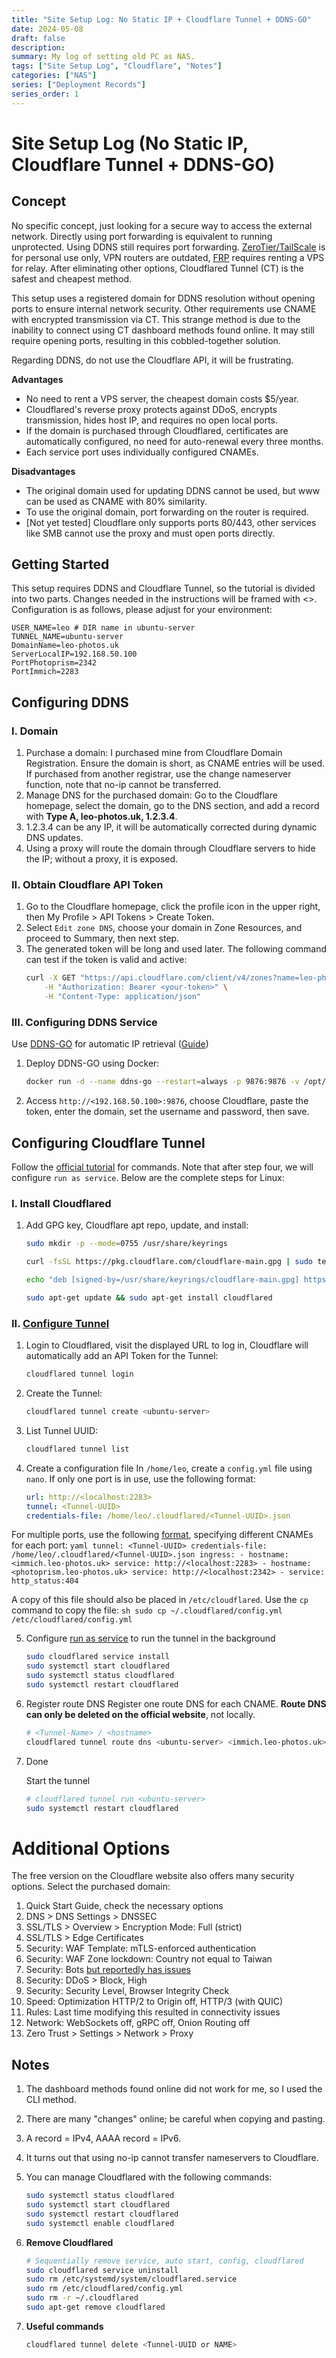 ```yaml
---
title: "Site Setup Log: No Static IP + Cloudflare Tunnel + DDNS-GO"
date: 2024-05-08
draft: false
description: 
summary: My log of setting old PC as NAS.
tags: ["Site Setup Log", "Cloudflare", "Notes"]
categories: ["NAS"]
series: ["Deployment Records"]
series_order: 1
---
```


# Site Setup Log (No Static IP, Cloudflare Tunnel + DDNS-GO)

## Concept

No specific concept, just looking for a secure way to access the external network. Directly using port forwarding is equivalent to running unprotected. Using DDNS still requires port forwarding. [ZeroTier/TailScale](https://www.youtube.com/watch?v=_Qrd7oJMp6w) is for personal use only, VPN routers are outdated, [FRP](https://www.youtube.com/watch?v=ZfeZNbqIWTo) requires renting a VPS for relay. After eliminating other options, Cloudflared Tunnel (CT) is the safest and cheapest method.

This setup uses a registered domain for DDNS resolution without opening ports to ensure internal network security. Other requirements use CNAME with encrypted transmission via CT. This strange method is due to the inability to connect using CT dashboard methods found online. It may still require opening ports, resulting in this cobbled-together solution.

Regarding DDNS, do not use the Cloudflare API, it will be frustrating.

**Advantages**

- No need to rent a VPS server, the cheapest domain costs $5/year.
- Cloudflared's reverse proxy protects against DDoS, encrypts transmission, hides host IP, and requires no open local ports.
- If the domain is purchased through Cloudflared, certificates are automatically configured, no need for auto-renewal every three months.
- Each service port uses individually configured CNAMEs.

**Disadvantages**

- The original domain used for updating DDNS cannot be used, but www can be used as CNAME with 80% similarity.
- To use the original domain, port forwarding on the router is required.
- [Not yet tested] Cloudflare only supports ports 80/443, other services like SMB cannot use the proxy and must open ports directly.

## Getting Started

This setup requires DDNS and Cloudflare Tunnel, so the tutorial is divided into two parts. Changes needed in the instructions will be framed with <>. Configuration is as follows, please adjust for your environment:

```
USER_NAME=leo # DIR name in ubuntu-server
TUNNEL_NAME=ubuntu-server
DomainName=leo-photos.uk
ServerLocalIP=192.168.50.100
PortPhotoprism=2342
PortImmich=2283
```



## Configuring DDNS

### I. Domain

1. Purchase a domain: I purchased mine from Cloudflare Domain Registration. Ensure the domain is short, as CNAME entries will be used. If purchased from another registrar, use the change nameserver function, note that no-ip cannot be transferred.
2. Manage DNS for the purchased domain: Go to the Cloudflare homepage, select the domain, go to the DNS section, and add a record with **Type A, leo-photos.uk, 1.2.3.4**.
3. 1.2.3.4 can be any IP, it will be automatically corrected during dynamic DNS updates.
4. Using a proxy will route the domain through Cloudflare servers to hide the IP; without a proxy, it is exposed.

### II. Obtain Cloudflare API Token

1. Go to the Cloudflare homepage, click the profile icon in the upper right, then My Profile > API Tokens > Create Token.
2. Select `Edit zone DNS`, choose your domain in Zone Resources, and proceed to Summary, then next step.
3. The generated token will be long and used later. The following command can test if the token is valid and active:
	```sh
	curl -X GET "https://api.cloudflare.com/client/v4/zones?name=leo-photos.uk" \
		-H "Authorization: Bearer <your-token>" \
		-H "Content-Type: application/json"
	```

### III. Configuring DDNS Service

Use [DDNS-GO](https://github.com/jeessy2/ddns-go) for automatic IP retrieval ([Guide](https://zhuanlan.zhihu.com/p/670026839))

1. Deploy DDNS-GO using Docker:
	```sh
	docker run -d --name ddns-go --restart=always -p 9876:9876 -v /opt/ddns-go:/root jeessy/ddns-go
	```
2. Access `http://<192.168.50.100>:9876`, choose Cloudflare, paste the token, enter the domain, set the username and password, then save.

## Configuring Cloudflare Tunnel

Follow the [official tutorial](https://developers.cloudflare.com/cloudflare-one/connections/connect-networks/get-started/create-local-tunnel/#5-start-routing-traffic) for commands. Note that after step four, we will configure `run as service`. Below are the complete steps for Linux:

### I. Install Cloudflared

1. Add GPG key, Cloudflare apt repo, update, and install:
	```sh
	sudo mkdir -p --mode=0755 /usr/share/keyrings
	
	curl -fsSL https://pkg.cloudflare.com/cloudflare-main.gpg | sudo tee /usr/share/keyrings/cloudflare-main.gpg >/dev/null
	
	echo "deb [signed-by=/usr/share/keyrings/cloudflare-main.gpg] https://pkg.cloudflare.com/cloudflared $(lsb_release -cs) main" | sudo tee /etc/apt/sources.list.d/cloudflared.list
	
	sudo apt-get update && sudo apt-get install cloudflared
	```

### II. [Configure Tunnel](https://developers.cloudflare.com/cloudflare-one/connections/connect-networks/get-started/create-local-tunnel)

1. Login to Cloudflared, visit the displayed URL to log in, Cloudflare will automatically add an API Token for the Tunnel:
    ```sh
    cloudflared tunnel login
    ```

2. Create the Tunnel:
    ```sh
    cloudflared tunnel create <ubuntu-server>
    ```

3. List Tunnel UUID:
    ```sh
    cloudflared tunnel list
    ```

4. Create a configuration file
In `/home/leo`, create a `config.yml` file using `nano`. If only one port is in use, use the following format:
    ```yaml
    url: http://<localhost:2283>
    tunnel: <Tunnel-UUID>
    credentials-file: /home/leo/.cloudflared/<Tunnel-UUID>.json
    ```

For multiple ports, use the following [format](https://developers.cloudflare.com/cloudflare-one/connections/connect-networks/configure-tunnels/local-management/configuration-file/), specifying different CNAMEs for each port:
    ```yaml
    tunnel: <Tunnel-UUID>
    credentials-file: /home/leo/.cloudflared/<Tunnel-UUID>.json
    ingress:
      - hostname: <immich.leo-photos.uk>
        service: http://<localhost:2283>
      - hostname: <photoprism.leo-photos.uk>
        service: http://<localhost:2342>
      - service: http_status:404
    ```

A copy of this file should also be placed in `/etc/cloudflared`. Use the `cp` command to copy the file:
    ```sh
    sudo cp ~/.cloudflared/config.yml /etc/cloudflared/config.yml
    ```

5. Configure [run as service](https://developers.cloudflare.com/cloudflare-one/connections/connect-networks/configure-tunnels/local-management/as-a-service/linux/) to run the tunnel in the background
    ```sh
    sudo cloudflared service install
    sudo systemctl start cloudflared
    sudo systemctl status cloudflared
    sudo systemctl restart cloudflared
    ```

6. Register route DNS
    Register one route DNS for each CNAME. **Route DNS can only be deleted on the official website**, not locally.
    ```sh
    # <Tunnel-Name> / <hostname>
    cloudflared tunnel route dns <ubuntu-server> <immich.leo-photos.uk>
    ```
    
7. Done

    Start the tunnel
    ```sh
    # cloudflared tunnel run <ubuntu-server>
    sudo systemctl restart cloudflared
    ```
    
# Additional Options
The free version on the Cloudflare website also offers many security options. Select the purchased domain:
1. Quick Start Guide, check the necessary options
2. DNS > DNS Settings > DNSSEC
3. SSL/TLS > Overview > Encryption Mode: Full (strict)
4. SSL/TLS > Edge Certificates
5. Security: WAF Template: mTLS-enforced authentication
6. Security: WAF Zone lockdown: Country not equal to Taiwan
7. Security: Bots [but reportedly has issues](https://www.cnblogs.com/louqianzhu/p/17446080.html)
8. Security: DDoS > Block, High
9. Security: Security Level, Browser Integrity Check
10. Speed: Optimization HTTP/2 to Origin off, HTTP/3 (with QUIC)
11. Rules: Last time modifying this resulted in connectivity issues
12. Network: WebSockets off, gRPC off, Onion Routing off
13. Zero Trust > Settings > Network > Proxy

## Notes

1. The dashboard methods found online did not work for me, so I used the CLI method.
2. There are many "changes" online; be careful when copying and pasting.
3. A record = IPv4, AAAA record = IPv6.
4. It turns out that using no-ip cannot transfer nameservers to Cloudflare.
5. You can manage Cloudflared with the following commands:
    ```sh
    sudo systemctl status cloudflared
    sudo systemctl start cloudflared
    sudo systemctl restart cloudflared
    sudo systemctl enable cloudflared
    ```

6. **Remove Cloudflared**
    ```sh
    # Sequentially remove service, auto start, config, cloudflared
    sudo cloudflared service uninstall
    sudo rm /etc/systemd/system/cloudflared.service
    sudo rm /etc/cloudflared/config.yml
    sudo rm -r ~/.cloudflared
    sudo apt-get remove cloudflared
    ```

7. **Useful commands**
    ```sh
    cloudflared tunnel delete <Tunnel-UUID or NAME>
    ```
